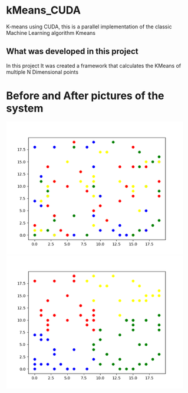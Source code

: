 # kMeans_CUDA
K-means using CUDA, this is a parallel implementation of the classic Machine Learning algorithm Kmeans


## What was developed in this project
In this project It was created a framework that calculates the KMeans of multiple N Dimensional points 



# Before and After pictures of the system
<img src="gitImages/before_kMeans.png" width="480">

<img src="gitImages/after_kMeans.png" width="480">


